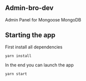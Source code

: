 ## Admin-bro-dev

Admin Panel for Mongoose MongoDB

## Starting the app

First install all dependencies

```
yarn install
```

In the end you can launch the app

```
yarn start
```
